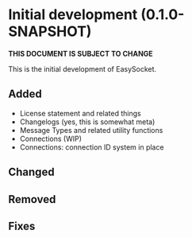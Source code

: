 # Initial development (0.1.0-SNAPSHOT)
**THIS DOCUMENT IS SUBJECT TO CHANGE**

This is the initial development of EasySocket.

## Added
* License statement and related things
* Changelogs (yes, this is somewhat meta)
* Message Types and related utility functions
* Connections (WIP)
* Connections: connection ID system in place

## Changed

## Removed

## Fixes